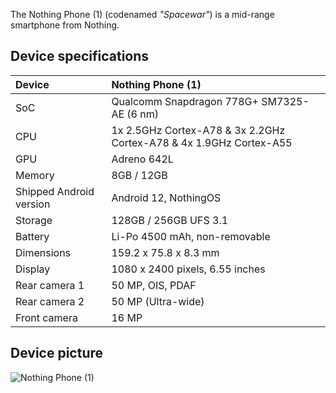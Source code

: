 The Nothing Phone (1) (codenamed _"Spacewar"_) is a mid-range smartphone from Nothing.


## Device specifications

| Device                  | Nothing Phone (1)                                                      |
| :---------------------- | :--------------------------------------------------------------------- |
| SoC                     | Qualcomm Snapdragon 778G+ SM7325-AE (6 nm)                             |
| CPU                     | 1x 2.5GHz Cortex-A78 & 3x 2.2GHz Cortex-A78 & 4x 1.9GHz Cortex-A55     |
| GPU                     | Adreno 642L                                                            |
| Memory                  | 8GB / 12GB                                                             |
| Shipped Android version | Android 12, NothingOS                                                  |
| Storage                 | 128GB / 256GB UFS 3.1                                                  |
| Battery                 | Li-Po 4500 mAh, non-removable                                          |
| Dimensions              | 159.2 x 75.8 x 8.3 mm                                                  |
| Display                 | 1080 x 2400 pixels, 6.55 inches                                        |
| Rear camera 1           | 50 MP, OIS, PDAF                                                       |
| Rear camera 2           | 50 MP (Ultra-wide)                                                     |
| Front camera            | 16 MP                                                                  |


## Device picture

![Nothing Phone (1)](https://abload.de/img/68747470733a2f2f6431d7f32.jpeg)
